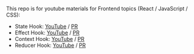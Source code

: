 This repo is for youtube materials for Frontend topics (React / JavaScript / CSS):
- State Hook: [YouTube](https://www.youtube.com/watch?v=_B5-gurf9YY&ab_channel=beedev) / [PR](https://github.com/yiyeum/react-youtube-materials/pull/1)
- Effect Hook: [YouTube](https://www.youtube.com/watch?v=qoWtS9pu4Ig&ab_channel=beedev) / [PR](https://github.com/yiyeum/react-youtube-materials/pull/2)
- Context Hook: [YouTube](https://www.youtube.com/watch?v=TF0jA50lKFw&t=9s&ab_channel=BeeDev) / [PR](https://github.com/yiyeum/react-youtube-materials/pull/3)
- Reducer Hook: [YouTube](https://www.youtube.com/watch?v=6gmkJHAeM4A&ab_channel=BeeDev) / [PR](https://github.com/yiyeum/react-youtube-materials/pull/4)
